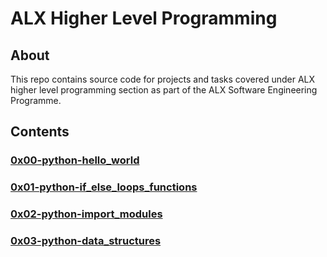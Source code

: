 # ALX Higher Level Programming
## About
This repo contains source code for projects and tasks covered under ALX higher level programming section as part of the ALX Software Engineering Programme.
## Contents
### [0x00-python-hello_world](https://github.com/j88moja-code/alx-higher_level_programming/tree/main/0x00-python-hello_world)
### [0x01-python-if_else_loops_functions](https://github.com/j88moja-code/alx-higher_level_programming/tree/main/0x01-python-if_else_loops_functions)
### [0x02-python-import_modules](https://github.com/j88moja-code/alx-higher_level_programming/tree/main/0x02-python-import_modules)
### [0x03-python-data_structures](https://github.com/j88moja-code/alx-higher_level_programming/tree/main/0x03-python_data_structures)
